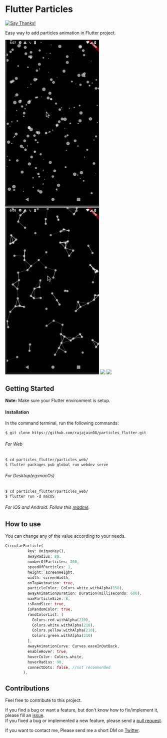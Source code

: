 # Flutter Particles 
 [![Say Thanks!](https://img.shields.io/badge/Say%20Thanks-!-1EAEDB.svg)](https://saythanks.io/to/rajajain08)  
 

Easy way to add particles animation in Flutter project.

<p>
    <img src="https://github.com/rajajain08/readme_data/blob/master/flutter_particles/particles_mob2.gif?raw=true" width=300px/>
     <img src="https://github.com/rajajain08/readme_data/blob/master/flutter_particles/particles_mob1.gif?raw=true" width=300px/>
    <img src="https://github.com/rajajain08/readme_data/blob/master/flutter_particles/particles_web.gif?raw=true" width=800px/>
    <img src="https://github.com/rajajain08/readme_data/blob/master/flutter_particles/particles_desktop.gif?raw=true" width=800px/>
</p>

## Getting Started
**Note:** Make sure your Flutter environment is setup.

#### Installation

In the command terminal, run the following commands:

    $ git clone https://github.com/rajajain08/particles_flutter.git
###### For Web
    $ cd particles_flutter/particles_web/
    $ flutter packages pub global run webdev serve

###### For Desktop(eg:macOs)
    $ cd particles_flutter/particles_web/
    $ flutter run -d macOS 

###### For iOS and Android: Follow this [readme](https://github.com/rajajain08/particles_flutter/blob/master/particles_flutter/README.md). 
  

## How to use

You can change any of the value according to your needs.

```dart
CircularParticle(
          key: UniqueKey(),
          awayRadius: 80, 
          numberOfParticles: 200,
          speedOfParticles: 1,
          height: screenHeight,
          width: screenWidth,
          onTapAnimation: true,
          particleColor: Colors.white.withAlpha(150),
          awayAnimationDuration: Duration(milliseconds: 600),
          maxParticleSize: 8,
          isRandSize: true,
          isRandomColor: true,
          randColorList: [
            Colors.red.withAlpha(210),
            Colors.white.withAlpha(210),
            Colors.yellow.withAlpha(210),
            Colors.green.withAlpha(210)
          ],
          awayAnimationCurve: Curves.easeInOutBack,
          enableHover: true,
          hoverColor: Colors.white,
          hoverRadius: 90,
          connectDots: false, //not recommended 
        ),

```

## Contributions

Feel free to contribute to this project.

If you find a bug or want a feature, but don't know how to fix/implement it, please fill an [issue](https://github.com/rajajain08/particles_flutter/issues).  
If you fixed a bug or implemented a new feature, please send a [pull request](https://github.com/rajajain08/particles_flutter/pulls).

If you want to contact me, Please send me a short DM on [Twitter](https://twitter.com/rajajain08).
